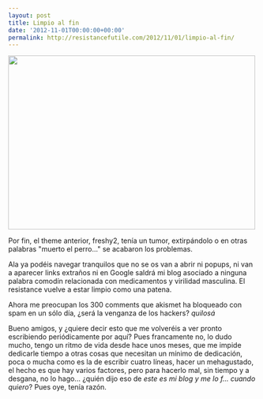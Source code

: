 ```yaml
---
layout: post
title: Limpio al fin
date: '2012-11-01T00:00:00+00:00'
permalink: http://resistancefutile.com/2012/11/01/limpio-al-fin/
---
```

<img src="http://resistancefutile.com/wp-content/ZZ1B557C9B.png" alt="" title="Clean" width="500" height="353" class="aligncenter size-full wp-image-2077" />

Por fin, el theme anterior, freshy2, tenía un tumor, extirpándolo o en otras palabras "muerto el perro..." se acabaron los problemas.

Ala ya podéis navegar tranquilos que no se os van a abrir ni popups, ni van a aparecer links extraños ni en Google saldrá mi blog asociado a ninguna palabra comodín relacionada con medicamentos y virilidad masculina. El resistance vuelve a estar limpio como una patena.

Ahora me preocupan los 300 comments que akismet ha bloqueado con spam en un sólo día, ¿será la venganza de los hackers? _quilosá_

Bueno amigos, y ¿quiere decir esto que me volveréis a ver pronto escribiendo periódicamente por aquí? Pues francamente no, lo dudo mucho, tengo un ritmo de vida desde hace unos meses, que me impide dedicarle tiempo a otras cosas que necesitan un mínimo de dedicación, poca o mucha como es la de escribir cuatro líneas, hacer un mehagustado, el hecho es que hay varios factores, pero para hacerlo mal, sin tiempo y a desgana, no lo hago... ¿quién dijo eso de _este es mi blog y me lo f... cuando quiero_? Pues oye, tenía razón. 
